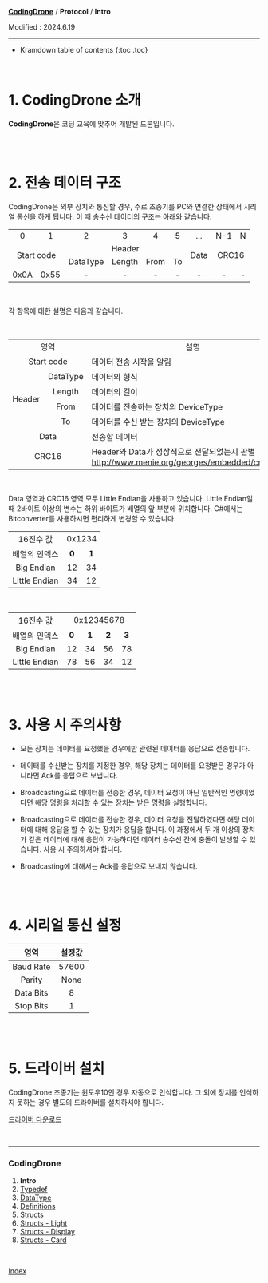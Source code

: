 **[CodingDrone](index.md)** / **Protocol** / **Intro**

Modified : 2024.6.19

---

* Kramdown table of contents
{:toc .toc}


<br>

# 1. CodingDrone 소개

**CodingDrone**은 코딩 교육에 맞추어 개발된 드론입니다.


<br>
<br>


# 2. 전송 데이터 구조

CodingDrone은 외부 장치와 통신할 경우, 주로 조종기를 PC와 연결한 상태에서 시리얼 통신을 하게 됩니다. 이 때 송수신 데이터의 구조는 아래와 같습니다.

<table>
    <tr>
        <td><div align="center">0</div></td>
        <td><div align="center">1</div></td>
        <td><div align="center">2</div></td>
        <td><div align="center">3</div></td>
        <td><div align="center">4</div></td>
        <td><div align="center">5</div></td>
        <td><div align="center">...</div></td>
        <td><div align="center">N-1</div></td>
        <td><div align="center">N</div></td>
    </tr>
    <tr>
        <td rowspan="2" colspan="2"><div align="center">Start code</div></td>
        <td colspan="4"><div align="center">Header</div></td>
        <td rowspan="2"><div align="center">Data</div></td>
        <td rowspan="2" colspan="2"><div align="center">CRC16</div></td>
    </tr>
    <tr>
        <td><div align="center">DataType</div></td>
        <td><div align="center">Length</div></td>
        <td><div align="center">From</div></td>
        <td><div align="center">To</div></td>
    </tr>
    <tr>
        <td><div align="center">0x0A</div></td>
        <td><div align="center">0x55</div></td>
        <td><div align="center">-</div></td>
        <td><div align="center">-</div></td>
        <td><div align="center">-</div></td>
        <td><div align="center">-</div></td>
        <td><div align="center">-</div></td>
        <td><div align="center">-</div></td>
        <td><div align="center">-</div></td>
    </tr>
</table>

<br>

각 항목에 대한 설명은 다음과 같습니다.

<br>

<table>
    <tr>
        <td colspan="2"><div align="center">영역</div></td>
        <td><div align="center">설명</div></td>
    </tr>
    <tr>
        <td colspan="2"><div align="center">Start code</div></td>
        <td><div align="left">데이터 전송 시작을 알림</div></td>
    </tr>
    <tr>
        <td rowspan="4"><div align="center">Header</div></td>
        <td><div align="center">DataType</div></td>
        <td><div align="left">데이터의 형식</div></td>
    </tr>
    <tr>
        <td><div align="center">Length</div></td>
        <td><div align="left">데이터의 길이</div></td>
    </tr>
    <tr>
        <td><div align="center">From</div></td>
        <td><div align="left">데이터를 전송하는 장치의 DeviceType</div></td>
    </tr>
    <tr>
        <td><div align="center">To</div></td>
        <td><div align="left">데이터를 수신 받는 장치의 DeviceType</div></td>
    </tr>
    <tr>
        <td colspan="2"><div align="center">Data</div></td>
        <td><div align="left">전송할 데이터</div></td>
    </tr>
    <tr>
        <td colspan="2"><div align="center">CRC16</div></td>
        <td><div align="left">Header와 Data가 정상적으로 전달되었는지 판별<br><a href="http://www.menie.org/georges/embedded/crc16.html">http://www.menie.org/georges/embedded/crc16.html</a></div></td>
    </tr>
</table>


<br>

Data 영역과 CRC16 영역 모두 Little Endian을 사용하고 있습니다. Little Endian일 때 2바이트 이상의 변수는 하위 바이트가 배열의 앞 부분에 위치합니다. C#에서는 Bitconverter를 사용하시면 편리하게 변경할 수 있습니다.

<table>
    <tr>
        <td><div align="center">16진수 값</div></td>
        <td colspan="2"><div align="center">0x1234</div></td>
    </tr>
    <tr>
        <td><div align="center">배열의 인덱스</div></td>
        <td><div align="center"><b>0</b></div></td>
        <td><div align="center"><b>1</b></div></td>
    </tr>
    <tr>
        <td><div align="center">Big Endian</div></td>
        <td><div align="center">12</div></td>
        <td><div align="center">34</div></td>
    </tr>
    <tr>
        <td><div align="center">Little Endian</div></td>
        <td><div align="center">34</div></td>
        <td><div align="center">12</div></td>
    </tr>
</table>

<br>

<table>
    <tr>
        <td><div align="center">16진수 값</div></td>
        <td colspan="4"><div align="center">0x12345678</div></td>
    </tr>
    <tr>
        <td><div align="center">배열의 인덱스</div></td>
        <td><div align="center"><b>0</b></div></td>
        <td><div align="center"><b>1</b></div></td>
        <td><div align="center"><b>2</b></div></td>
        <td><div align="center"><b>3</b></div></td>
    </tr>
    <tr>
        <td><div align="center">Big Endian</div></td>
        <td><div align="center">12</div></td>
        <td><div align="center">34</div></td>
        <td><div align="center">56</div></td>
        <td><div align="center">78</div></td>
    </tr>
    <tr>
        <td><div align="center">Little Endian</div></td>
        <td><div align="center">78</div></td>
        <td><div align="center">56</div></td>
        <td><div align="center">34</div></td>
        <td><div align="center">12</div></td>
    </tr>
</table>


<br>
<br>


# 3. 사용 시 주의사항

- 모든 장치는 데이터를 요청했을 경우에만 관련된 데이터를 응답으로 전송합니다.

- 데이터를 수신받는 장치를 지정한 경우, 해당 장치는 데이터를 요청받은 경우가 아니라면 Ack를 응답으로 보냅니다.

- Broadcasting으로 데이터를 전송한 경우, 데이터 요청이 아닌 일반적인 명령이었다면 해당 명령을 처리할 수 있는 장치는 받은 명령을 실행합니다.

- Broadcasting으로 데이터를 전송한 경우, 데이터 요청을 전달하였다면 해당 데이터에 대해 응답을 할 수 있는 장치가 응답을 합니다. 이 과정에서 두 개 이상의 장치가 같은 데이터에 대해 응답이 가능하다면 데이터 송수신 간에 충돌이 발생할 수 있습니다. 사용 시 주의하셔야 합니다.

- Broadcasting에 대해서는 Ack를 응답으로 보내지 않습니다.


<br>
<br>


# 4. 시리얼 통신 설정


|영역       | 설정값 |
|:---------:|:------:|
| Baud Rate | 57600  |
| Parity    | None   |
| Data Bits | 8      |
| Stop Bits | 1      |


<br>
<br>


# 5. 드라이버 설치

CodingDrone 조종기는 윈도우10인 경우 자동으로 인식합니다. 그 외에 장치를 인식하지 못하는 경우 별도의 드라이버를 설치하셔야 합니다.

[드라이버 다운로드](/documents/kr/products/CodingDrone/#Driver)

<br>

---

<h3>CodingDrone</H3>

1. **Intro**
2. [Typedef](02_typedef.md)
3. [DataType](03_datatype.md)
4. [Definitions](04_definitions.md)
5. [Structs](05_structs.md)
6. [Structs - Light](06_structs_light.md)
7. [Structs - Display](07_structs_display.md)
8. [Structs - Card](08_structs_card.md)

<br>

[Index](index.md)
